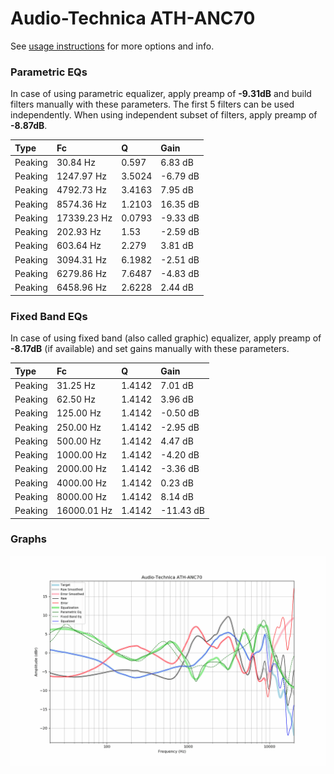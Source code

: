# Audio-Technica ATH-ANC70
See [usage instructions](https://github.com/jaakkopasanen/AutoEq#usage) for more options and info.

### Parametric EQs
In case of using parametric equalizer, apply preamp of **-9.31dB** and build filters manually
with these parameters. The first 5 filters can be used independently.
When using independent subset of filters, apply preamp of **-8.87dB**.

| Type    | Fc          |      Q | Gain     |
|:--------|:------------|:-------|:---------|
| Peaking | 30.84 Hz    | 0.597  | 6.83 dB  |
| Peaking | 1247.97 Hz  | 3.5024 | -6.79 dB |
| Peaking | 4792.73 Hz  | 3.4163 | 7.95 dB  |
| Peaking | 8574.36 Hz  | 1.2103 | 16.35 dB |
| Peaking | 17339.23 Hz | 0.0793 | -9.33 dB |
| Peaking | 202.93 Hz   | 1.53   | -2.59 dB |
| Peaking | 603.64 Hz   | 2.279  | 3.81 dB  |
| Peaking | 3094.31 Hz  | 6.1982 | -2.51 dB |
| Peaking | 6279.86 Hz  | 7.6487 | -4.83 dB |
| Peaking | 6458.96 Hz  | 2.6228 | 2.44 dB  |

### Fixed Band EQs
In case of using fixed band (also called graphic) equalizer, apply preamp of **-8.17dB**
(if available) and set gains manually with these parameters.

| Type    | Fc          |      Q | Gain      |
|:--------|:------------|:-------|:----------|
| Peaking | 31.25 Hz    | 1.4142 | 7.01 dB   |
| Peaking | 62.50 Hz    | 1.4142 | 3.96 dB   |
| Peaking | 125.00 Hz   | 1.4142 | -0.50 dB  |
| Peaking | 250.00 Hz   | 1.4142 | -2.95 dB  |
| Peaking | 500.00 Hz   | 1.4142 | 4.47 dB   |
| Peaking | 1000.00 Hz  | 1.4142 | -4.20 dB  |
| Peaking | 2000.00 Hz  | 1.4142 | -3.36 dB  |
| Peaking | 4000.00 Hz  | 1.4142 | 0.23 dB   |
| Peaking | 8000.00 Hz  | 1.4142 | 8.14 dB   |
| Peaking | 16000.01 Hz | 1.4142 | -11.43 dB |

### Graphs
![](./Audio-Technica%20ATH-ANC70.png)